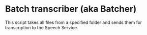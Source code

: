 # Batch transcriber (aka Batcher)

This script takes all files from a specified folder and sends them for transcription to the Speech Service.